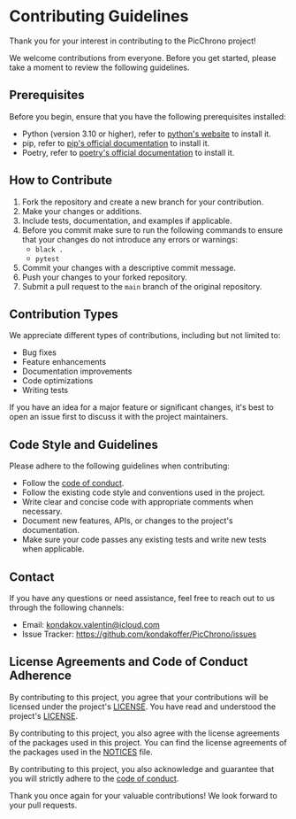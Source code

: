 # Contributing Guidelines

Thank you for your interest in contributing to the PicChrono project! 

We welcome contributions from everyone. Before you get started, please take a moment to review the following guidelines.

## Prerequisites

Before you begin, ensure that you have the following prerequisites installed:

- Python (version 3.10 or higher), refer to [python's website](https://www.python.org) to install it.
- pip, refer to [pip's official documentation](https://pip.pypa.io/en/stable/installing/) to install it.
- Poetry, refer to [poetry's official documentation](https://python-poetry.org/docs/) to install it.

## How to Contribute

1. Fork the repository and create a new branch for your contribution.
2. Make your changes or additions.
3. Include tests, documentation, and examples if applicable.
4. Before you commit make sure to run the following commands to ensure that your changes do not introduce any errors or warnings:
    - `black .`
    - `pytest`
5. Commit your changes with a descriptive commit message.
6. Push your changes to your forked repository.
7. Submit a pull request to the `main` branch of the original repository.

## Contribution Types

We appreciate different types of contributions, including but not limited to:
- Bug fixes
- Feature enhancements
- Documentation improvements
- Code optimizations
- Writing tests

If you have an idea for a major feature or significant changes, it's best to open an issue first to discuss it with the project maintainers.

## Code Style and Guidelines

Please adhere to the following guidelines when contributing:

- Follow the [code of conduct](CODE_OF_CONDUCT.md).
- Follow the existing code style and conventions used in the project.
- Write clear and concise code with appropriate comments when necessary.
- Document new features, APIs, or changes to the project's documentation.
- Make sure your code passes any existing tests and write new tests when applicable.

## Contact

If you have any questions or need assistance, feel free to reach out to us through the following channels:

- Email: [kondakov.valentin@icloud.com](mailto:kondakov.valentin@icloud.com)
- Issue Tracker: https://github.com/kondakoffer/PicChrono/issues

## License Agreements and Code of Conduct Adherence

By contributing to this project, you agree that your contributions will be licensed under the project's [LICENSE](LICENSE). You have read and understood the project's [LICENSE](LICENSE).

By contributing to this project, you also agree with the license agreements of the packages used in this project. You can find the license agreements of the packages used in the [NOTICES](NOTICES.md) file.

By contributing to this project, you also acknowledge and guarantee that you will strictly adhere to the [code of conduct](CODE_OF_CONDUCT.md).

Thank you once again for your valuable contributions! We look forward to your pull requests.

